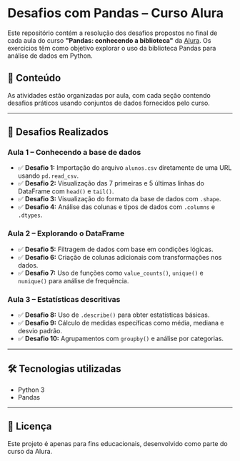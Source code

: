 # Desafios com Pandas – Curso Alura

Este repositório contém a resolução dos desafios propostos no final de cada aula do curso **"Pandas: conhecendo a biblioteca"** da [Alura](https://www.alura.com.br/). 
Os exercícios têm como objetivo explorar o uso da biblioteca Pandas para análise de dados em Python.

## 📘 Conteúdo

As atividades estão organizadas por aula, com cada seção contendo desafios práticos usando conjuntos de dados fornecidos pelo curso.

---

## 🧩 Desafios Realizados

### Aula 1 – Conhecendo a base de dados

- ✅ **Desafio 1:** Importação do arquivo `alunos.csv` diretamente de uma URL usando `pd.read_csv`.
- ✅ **Desafio 2:** Visualização das 7 primeiras e 5 últimas linhas do DataFrame com `head()` e `tail()`.
- ✅ **Desafio 3:** Visualização do formato da base de dados com `.shape`.
- ✅ **Desafio 4:** Análise das colunas e tipos de dados com `.columns` e `.dtypes`.

### Aula 2 – Explorando o DataFrame

- ✅ **Desafio 5:** Filtragem de dados com base em condições lógicas.
- ✅ **Desafio 6:** Criação de colunas adicionais com transformações nos dados.
- ✅ **Desafio 7:** Uso de funções como `value_counts()`, `unique()` e `nunique()` para análise de frequência.

### Aula 3 – Estatísticas descritivas

- ✅ **Desafio 8:** Uso de `.describe()` para obter estatísticas básicas.
- ✅ **Desafio 9:** Cálculo de medidas específicas como média, mediana e desvio padrão.
- ✅ **Desafio 10:** Agrupamentos com `groupby()` e análise por categorias.

---

## 🛠️ Tecnologias utilizadas

- Python 3
- Pandas

---

## 📎 Licença

Este projeto é apenas para fins educacionais, desenvolvido como parte do curso da Alura.

